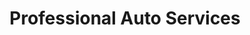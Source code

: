 ---
title: "Professional Auto Services"
url: /denver/professional-auto-services/
shop: car repair
---